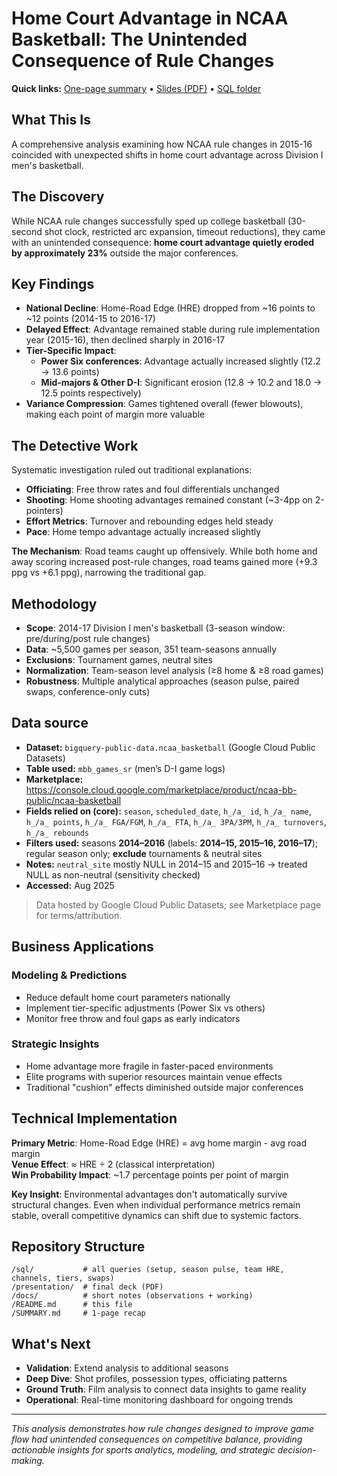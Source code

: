 # Home Court Advantage in NCAA Basketball: The Unintended Consequence of Rule Changes

**Quick links:** [One-page summary](SUMMARY.md) • [Slides (PDF)](presentation/case_study_deck.pdf) • [SQL folder](sql/README.md)

## What This Is
A comprehensive analysis examining how NCAA rule changes in 2015-16 coincided with unexpected shifts in home court advantage across Division I men's basketball.

## The Discovery

While NCAA rule changes successfully sped up college basketball (30-second shot clock, restricted arc expansion, timeout reductions), they came with an unintended consequence: **home court advantage quietly eroded by approximately 23%** outside the major conferences.

## Key Findings

- **National Decline**: Home-Road Edge (HRE) dropped from ~16 points to ~12 points (2014-15 to 2016-17)
- **Delayed Effect**: Advantage remained stable during rule implementation year (2015-16), then declined sharply in 2016-17
- **Tier-Specific Impact**: 
  - **Power Six conferences**: Advantage actually increased slightly (12.2 → 13.6 points)
  - **Mid-majors & Other D-I**: Significant erosion (12.8 → 10.2 and 18.0 → 12.5 points respectively)
- **Variance Compression**: Games tightened overall (fewer blowouts), making each point of margin more valuable

## The Detective Work

Systematic investigation ruled out traditional explanations:
- **Officiating**: Free throw rates and foul differentials unchanged
- **Shooting**: Home shooting advantages remained constant (~3-4pp on 2-pointers)
- **Effort Metrics**: Turnover and rebounding edges held steady
- **Pace**: Home tempo advantage actually increased slightly

**The Mechanism**: Road teams caught up offensively. While both home and away scoring increased post-rule changes, road teams gained more (+9.3 ppg vs +6.1 ppg), narrowing the traditional gap.

## Methodology

- **Scope**: 2014-17 Division I men's basketball (3-season window: pre/during/post rule changes)
- **Data**: ~5,500 games per season, 351 team-seasons annually
- **Exclusions**: Tournament games, neutral sites
- **Normalization**: Team-season level analysis (≥8 home & ≥8 road games)
- **Robustness**: Multiple analytical approaches (season pulse, paired swaps, conference-only cuts)

## Data source

- **Dataset:** `bigquery-public-data.ncaa_basketball` (Google Cloud Public Datasets)
- **Table used:** `mbb_games_sr` (men’s D-I game logs)
- **Marketplace:** https://console.cloud.google.com/marketplace/product/ncaa-bb-public/ncaa-basketball
- **Fields relied on (core):** `season`, `scheduled_date`, `h_/a_ id`, `h_/a_ name`, `h_/a_ points`,
  `h_/a_ FGA/FGM`, `h_/a_ FTA`, `h_/a_ 3PA/3PM`, `h_/a_ turnovers`, `h_/a_ rebounds`
- **Filters used:** seasons **2014–2016** (labels: **2014–15, 2015–16, 2016–17**); regular season only; **exclude** tournaments & neutral sites
- **Notes:** `neutral_site` mostly NULL in 2014–15 and 2015–16 → treated NULL as non-neutral (sensitivity checked)
- **Accessed:** Aug 2025

> Data hosted by Google Cloud Public Datasets; see Marketplace page for terms/attribution.

## Business Applications

### Modeling & Predictions
- Reduce default home court parameters nationally
- Implement tier-specific adjustments (Power Six vs others)
- Monitor free throw and foul gaps as early indicators

### Strategic Insights
- Home advantage more fragile in faster-paced environments
- Elite programs with superior resources maintain venue effects
- Traditional "cushion" effects diminished outside major conferences

## Technical Implementation

**Primary Metric**: Home-Road Edge (HRE) = avg home margin - avg road margin  
**Venue Effect**: ≈ HRE ÷ 2 (classical interpretation)  
**Win Probability Impact**: ~1.7 percentage points per point of margin  

**Key Insight**: Environmental advantages don't automatically survive structural changes. Even when individual performance metrics remain stable, overall competitive dynamics can shift due to systemic factors.

## Repository Structure

```
/sql/           # all queries (setup, season pulse, team HRE, channels, tiers, swaps)
/presentation/  # final deck (PDF)
/docs/          # short notes (observations + working)
/README.md      # this file
/SUMMARY.md     # 1-page recap
```

## What's Next

- **Validation**: Extend analysis to additional seasons
- **Deep Dive**: Shot profiles, possession types, officiating patterns
- **Ground Truth**: Film analysis to connect data insights to game reality
- **Operational**: Real-time monitoring dashboard for ongoing trends

---

*This analysis demonstrates how rule changes designed to improve game flow had unintended consequences on competitive balance, providing actionable insights for sports analytics, modeling, and strategic decision-making.*
